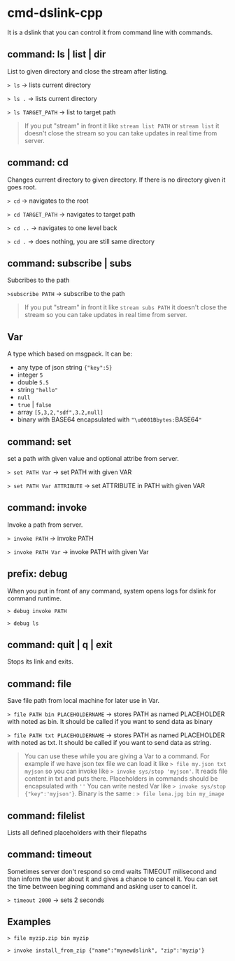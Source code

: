 # cmd-dslink-cpp
It is a dslink that you can control it from command line with commands.
## command: ls | list | dir
List to given directory and close the stream after listing.

`> ls` -> lists current directory

`> ls .` -> lists current directory

`> ls TARGET_PATH` -> list to target path

> If you put "stream" in front it like `stream list PATH` or `stream list` it doesn't close the stream so you can take updates in real time from server.
## command: cd
Changes current directory to given directory. If there is no directory given it goes root.

`> cd` -> navigates to the root

`> cd TARGET_PATH` -> navigates to target path

`> cd ..` -> navigates to one level back

`> cd .` -> does nothing, you are still same directory
## command: subscribe | subs
Subcribes to the path

`>subscribe PATH` -> subscribe to the path
> If you put "stream" in front it like `stream subs PATH` it doesn't close the stream so you can take updates in real time from server.
## Var
A type which based on msgpack. It can be:
* any type of json string `{"key":5}`
* integer `5`
* double `5.5`
* string `"hello"`
* `null`
* `true` | `false`
* array `[5,3,2,"sdf",3.2,null]`
* binary with BASE64 encapsulated with `"\u0001Bbytes:`BASE64`"`
## command: set
set a path with given value and optional attribe from server.

`> set PATH Var` -> set PATH with given VAR

`> set PATH Var ATTRIBUTE` -> set ATTRIBUTE in PATH with given VAR
## command: invoke
Invoke a path from server.

`> invoke PATH` -> invoke PATH

`> invoke PATH Var` -> invoke PATH with given Var
## prefix: debug
When you put in front of any command, system opens logs for dslink for command runtime.

`> debug invoke PATH`

`> debug ls`
## command: quit | q | exit
Stops its link and exits.
## command: file
Save file path from local machine for later use in Var.

`> file PATH bin PLACEHOLDERNAME` -> stores PATH as named PLACEHOLDER with noted as bin. It should be called if you want to send data as binary

`> file PATH txt PLACEHOLDERNAME` -> stores PATH as named PLACEHOLDER with noted as txt. It should be called if you want to send data as string.
> You can use these while you are giving a Var to a command. For example if we have json tex file we can load it like `> file my.json txt myjson` so you can invoke like `> invoke sys/stop 'myjson'`. It reads file content in txt and puts there. Placeholders in commands should be encapsulated with `''` You can write nested Var like `> invoke sys/stop {"key":'myjson'}`. Binary is the same : `> file lena.jpg bin my_image`
## command: filelist
Lists all defined placeholders with their filepaths
## command: timeout
Sometimes server don't respond so cmd waits TIMEOUT milisecond and than inform the user about it and gives a chance to cancel it. You can set the time between begining command and asking user to cancel it.

`> timeout 2000` -> sets 2 seconds

## Examples

`> file myzip.zip bin myzip`

`> invoke install_from_zip {"name":"mynewdslink", "zip":'myzip'}`
